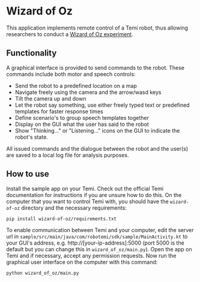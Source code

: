 # Wizard of Oz

This application implements remote control of a Temi robot, thus allowing researchers to conduct a [Wizard of Oz experiment](https://en.wikipedia.org/wiki/Wizard_of_Oz_experiment).

## Functionality 

A graphical interface is provided to send commands to the robot. These commands include both motor and speech controls:
* Send the robot to a predefined location on a map
* Navigate freely using the camera and the arrow/wasd keys
* Tilt the camera up and down
* Let the robot say something, use either freely typed text or predefined templates for faster response times
* Define scenario's to group speech templates together
* Display on the GUI what the user has said to the robot
* Show "Thinking..." or "Listening..." icons on the GUI to indicate the robot's state.

All issued commands and the dialogue between the robot and the user(s) are saved to a local log file for analysis purposes.

## How to use

Install the sample app on your Temi. Check out the official Temi documentation for instructions if you are unsure how to do this.
On the computer that you want to control Temi with, you should have the `wizard-of-oz` directory and the necessary requirements:

`pip install wizard-of-oz/requirements.txt`

To enable communication between Temi and your computer, edit the server url in `sample/src/main/java/com/robotemi/sdk/sample/MainActivity.kt` to your GUI's address, e.g. http://[your-ip-address]:5000 (port 5000 is the default but you can change this in `wizard_of_oz/main.py`). Open the app on Temi and if necessary, accept any permission requests. Now run the graphical user interface on the computer with this command: 

`python wizard_of_oz/main.py`
